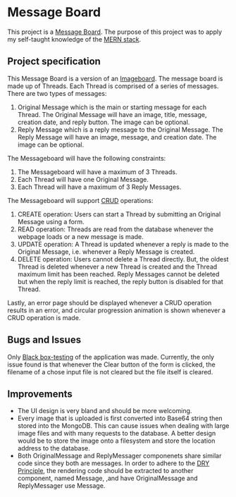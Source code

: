 # Message Board
This project is a [Message Board](https://en.wikipedia.org/wiki/Internet_forum). The purpose of this project was to apply my self-taught knowledge of the [MERN stack](https://www.mongodb.com/mern-stack).
## Project specification
This Message Board is a version of an [Imageboard](https://en.wikipedia.org/wiki/Imageboard). The message board is made up of Threads. Each Thread is comprised of a series of messages. There are two types of messages:
1. Original Message which is the main or starting message for each Thread. The Original Message will have an image, title, message, creation date, and reply button. The image can be optional.
2. Reply Message which is a reply message to the Original Message. The Reply Message will have an image, message, and creation date. The image can be optional.

The Messageboard will have the following constraints:
1. The Messageboard will have a maximum of 3 Threads.
2. Each Thread will have one Original Message.
3. Each Thread will have a maximum of 3 Reply Messages.

The Messageboard will support [CRUD](https://en.wikipedia.org/wiki/Create,_read,_update_and_delete) operations:
1. CREATE operation: Users can start a Thread by submitting an Original Message using a form.
2. READ operation: Threads are read from the database whenever the webpage loads or a new message is made.
3. UPDATE operation: A Thread is updated whenever a reply is made to the Original Message, i.e. whenever a Reply Message is created.
4. DELETE operation: Users cannot delete a Thread directly. But, the oldest Thread is deleted whenever a new Thread is created and the Thread maximum limit has been reached. Reply Messages cannot be deleted but when the reply limit is reached, the reply button is disabled for that Thread. 

Lastly, an error page should be displayed whenever a CRUD operation results in an error, and circular progression animation is shown whenever a CRUD operation is made.

## Bugs and Issues
Only [Black box-testing](https://en.wikipedia.org/wiki/Black-box_testing) of the application was made. Currently, the only issue found is that whenever the Clear button of the form is clicked, the filename of a chose input file is not cleared but the file itself is cleared. 

## Improvements

* The UI design is very bland and should be more welcoming.
* Every image that is uploaded is first converted into Base64 string then stored into the MongoDB. This can cause issues when dealing with large image files and with many requests to the database. A better design would be to store the image onto a filesystem and store the location address to the database.
* Both OriginalMessage and ReplyMessager componenets share similar code since they both are messages. In order to adhere to the [DRY Principle](https://en.wikipedia.org/wiki/Don%27t_repeat_yourself), the rendering code should be extracted to another component, named Message, ,and have OriginalMessage and ReplyMessager use Message.